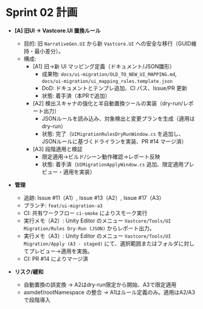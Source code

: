 # Sprint 02 計画

- **[A] 旧UI → Vastcore.UI 置換ルール**
  - 目的: 旧 `NarrativeGen.UI` から新 `Vastcore.UI` への安全な移行（GUID維持・最小差分）。
  - 構成:
    - [A1] 旧→新 UI マッピング定義（ドキュメント/JSON雛形）
      - 成果物: `docs/ui-migration/OLD_TO_NEW_UI_MAPPING.md`, `docs/ui-migration/ui_mapping_rules.template.json`
      - DoD: ドキュメントとテンプレ追加、CI パス、Issue/PR 更新
      - 状態: 着手済（本PRで追加）
    - [A2] 検出スキャナの強化と半自動置換ツールの実装（dry-run/レポート出力）
      - JSONルールを読み込み、対象検出と変更プランを生成（適用はdry-run）
      - 状態: 完了（`UIMigrationRulesDryRunWindow.cs` を追加し、JSONルールに基づくドライランを実装、PR #14 マージ済）
    - [A3] 段階適用と検証
      - 限定適用→ビルド/シーン動作確認→レポート反映
      - 状態: 着手済（`UIMigrationApplyWindow.cs` 追加、限定適用プレビュー・適用を実装）

- **管理**
  - 追跡: Issue #11（A1）, Issue #13（A2）, Issue #17（A3）
  - ブランチ: `feat/ui-migration-a3`
  - CI: 共有ワークフロー `ci-smoke` によりスモーク実行
  - 実行メモ（A2）: Unity Editor のメニュー `Vastcore/Tools/UI Migration/Rules Dry-Run (JSON)` からレポート出力。
  - 実行メモ（A3）: Unity Editor のメニュー `Vastcore/Tools/UI Migration/Apply (A3 - staged)` にて、選択範囲またはフォルダに対してプレビュー→適用を実施。
  - CI: PR #14 によりマージ済

- **リスク/緩和**
  - 自動置換の誤変換 → A2はdry-run限定から開始、A3で限定適用
  - asmdef/rootNamespace の整合 → A1はルール定義のみ。適用はA2/A3で段階導入
